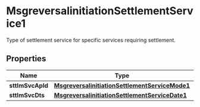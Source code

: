 

# MsgreversalinitiationSettlementService1

Type of settlement service for specific services requiring settlement.

## Properties

| Name | Type | Description | Notes |
|------------ | ------------- | ------------- | -------------|
|**sttlmSvcApld** | [**MsgreversalinitiationSettlementServiceMode1**](MsgreversalinitiationSettlementServiceMode1.md) |  |  [optional] |
|**sttlmSvcDts** | [**MsgreversalinitiationSettlementServiceDate1**](MsgreversalinitiationSettlementServiceDate1.md) |  |  [optional] |



